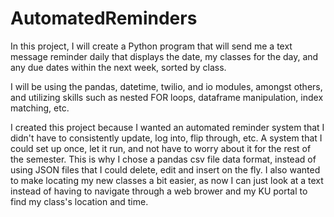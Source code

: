 # AutomatedReminders
In this project, I will create a Python program that will send me a text message reminder daily that displays the date, my classes for the day, and any due dates within
the next week, sorted by class.

I will be using the pandas, datetime, twilio, and io modules, amongst others, and utilizing skills such as nested FOR loops, dataframe manipulation, index matching, etc.

I created this project because I wanted an automated reminder system that I didn't have to consistently update, log into, flip through, etc. A system that I could set up once, 
let it run, and not have to worry about it for the rest of the semester. This is why I chose a pandas csv file data format, instead of using JSON files that I 
could delete, edit and insert on the fly. I also wanted to make locating my new classes a bit easier, as now I can just look at a text instead of having to navigate
through a web brower and my KU portal to find my class's location and time.

